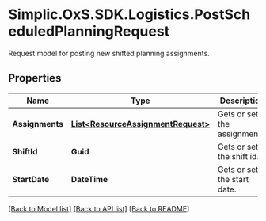# Simplic.OxS.SDK.Logistics.PostScheduledPlanningRequest
Request model for posting new shifted planning assignments.

## Properties

Name | Type | Description | Notes
------------ | ------------- | ------------- | -------------
**Assignments** | [**List&lt;ResourceAssignmentRequest&gt;**](ResourceAssignmentRequest.md) | Gets or sets the assignments. | [optional] 
**ShiftId** | **Guid** | Gets or sets the shift id. | [optional] 
**StartDate** | **DateTime** | Gets or sets the start date. | [optional] 

[[Back to Model list]](../README.md#documentation-for-models) [[Back to API list]](../README.md#documentation-for-api-endpoints) [[Back to README]](../README.md)

